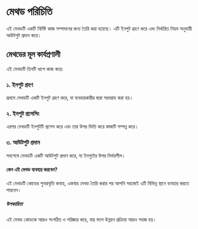 <h1>মেথড পরিচিতি</h1>

<p>এই মেথডটি একটি নির্দিষ্ট কাজ সম্পাদনের জন্য তৈরি করা হয়েছে। এটি ইনপুট গ্রহণ করে এবং নির্ধারিত নিয়ম অনুযায়ী আউটপুট প্রদান করে।</p>

<h2>মেথডের মূল কার্যপ্রণালী</h2>

<p>এই মেথডটি তিনটি ধাপে কাজ করে:</p>

<h3>১. ইনপুট গ্রহণ</h3>
<p>প্রথমে মেথডটি একটি ইনপুট গ্রহণ করে, যা ব্যবহারকারীর দ্বারা সরবরাহ করা হয়।</p>

<h3>২. ইনপুট প্রসেসিং</h3>
<p>এরপর মেথডটি ইনপুটটি প্রসেস করে এবং তার উপর ভিত্তি করে কাজটি সম্পন্ন করে।</p>

<h3>৩. আউটপুট প্রদান</h3>
<p>সবশেষে মেথডটি একটি আউটপুট প্রদান করে, যা ইনপুটের উপর নির্ভরশীল।</p>

<h4>কেন এই মেথড ব্যবহার করবেন?</h4>

<p>এই মেথডটি কোডের পুনরাবৃত্তি কমায়, একবার মেথড তৈরি করার পর আপনি সহজেই এটি বিভিন্ন স্থানে ব্যবহার করতে পারবেন।</p>

<h5>উপকারিতা</h5>
<p>এই মেথড কোডকে আরও সংগঠিত ও পরিষ্কার করে, যার ফলে উন্নয়ন প্রক্রিয়া আরও সহজ হয়।</p>
